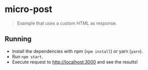 # micro-post
> Example that uses a custom HTML as response.


## Running

* Install the dependencies with npm (`npm install`) or yarn (`yarn`).
* Run `npm start`.
* Execute request to [http://localhost:3000](http://localhost:3000) and see the results!